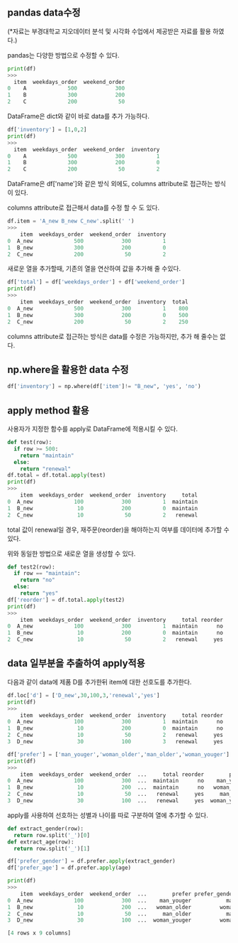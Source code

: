 ## pandas data수정

(*자료는 부경대학교 지오데이터 분석 및 시각화 수업에서 제공받은 자료를 활용 하였다.)

pandas는 다양한 방법으로 수정할 수 있다.
```python
print(df)
>>> 
  item  weekdays_order  weekend_order
0    A             500            300
1    B             300            200
2    C             200             50
```
DataFrame은 dict와 같이 바로 data를 추가 가능하다.
```python
df['inventory'] = [1,0,2]
print(df)
>>>
  item  weekdays_order  weekend_order  inventory
0    A             500            300          1
1    B             300            200          0
2    C             200             50          2
```
DataFrame은 df['name']와 같은 방식 외에도, columns attribute로 접근하는 방식이 있다.

columns attribute로 접근해서 data를 수정 할 수 도 있다.
```python
df.item = 'A_new B_new C_new'.split(' ')
>>>
    item  weekdays_order  weekend_order  inventory
0  A_new             500            300          1
1  B_new             300            200          0
2  C_new             200             50          2
```
새로운 열을 추가할때, 기존의 열을 연산하여 값을 추가해 줄 수있다.
```python
df['total'] = df['weekdays_order'] + df['weekend_order']
print(df)
>>>
    item  weekdays_order  weekend_order  inventory  total
0  A_new             500            300          1    800
1  B_new             300            200          0    500
2  C_new             200             50          2    250
```
columns attribute로 접근하는 방식은 data를 수정은 가능하지만, 추가 해 줄수는 없다.

## np.where을 활용한 data 수정
```python
df['inventory'] = np.where(df['item']!= "B_new", 'yes', 'no')
```
## apply method 활용

사용자가 지정한 함수를 apply로 DataFrame에 적용시킬 수 있다.
```python
def test(row):
  if row >= 500:
    return "maintain"
  else:
    return "renewal"
df.total = df.total.apply(test)
print(df)
>>>
    item  weekdays_order  weekend_order  inventory     total
0  A_new             100            300          1  maintain
1  B_new              10            200          0  maintain
2  C_new              10             50          2   renewal
```
total 값이 renewal일 경우, 재주문(reorder)을 해야하는지 여부를 데이터에 추가할 수 있다.

위와 동일한 방법으로 새로운 열을 생성할 수 있다.
```python
def test2(row):
  if row == "maintain":
    return "no"
  else:
    return "yes"
df['reorder'] = df.total.apply(test2)
print(df)
>>>
    item  weekdays_order  weekend_order  inventory     total reorder
0  A_new             100            300          1  maintain      no
1  B_new              10            200          0  maintain      no
2  C_new              10             50          2   renewal     yes
```

## data 일부분을 추출하여 apply적용
다음과 같이 data에 제품 D를 추가한뒤 item에 대한 선호도를 추가한다.  
```python
df.loc['d'] = ['D_new',30,100,3,'renewal','yes']
print(df)
>>>
    item  weekdays_order  weekend_order  inventory     total reorder
0  A_new             100            300          1  maintain      no
1  B_new              10            200          0  maintain      no
2  C_new              10             50          2   renewal     yes
3  D_new              30            100          3   renewal     yes

df['prefer'] = ['man_youger','woman_older','man_older','woman_youger']
print(df)
>>>
    item  weekdays_order  weekend_order  ...     total reorder        prefer
0  A_new             100            300  ...  maintain      no    man_youger
1  B_new              10            200  ...  maintain      no   woman_older
2  C_new              10             50  ...   renewal     yes     man_older
3  D_new              30            100  ...   renewal     yes  woman_youger
```
apply를 사용하여 선호하는 성별과 나이를 따로 구분하여 열에 추가할 수 있다.
```python
def extract_gender(row):
  return row.split('_')[0]
def extract_age(row):
  return row.split('_')[1]

df['prefer_gender'] = df.prefer.apply(extract_gender)
df['prefer_age'] = df.prefer.apply(age)

print(df)
>>>
    item  weekdays_order  weekend_order  ...        prefer prefer_gender prefer_age
0  A_new             100            300  ...    man_youger           man     youger
1  B_new              10            200  ...   woman_older         woman      older
2  C_new              10             50  ...     man_older           man      older
3  D_new              30            100  ...  woman_youger         woman     youger

[4 rows x 9 columns]
